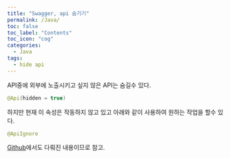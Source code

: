 ```yaml
---
title: "Swagger, api 숨기기"
permalink: /Java/
toc: false
toc_label: "Contents"
toc_icon: "cog"
categories:
  - Java
tags:
  - hide api
---
```

API중에 외부에 노출시키고 싶지 않은 API는 숨길수 있다.
```java
@Api(hidden = true)
```

하지만 현재 이 속성은 작동하지 않고 있고 아래와 같이 사용하여 원하는 작업을 할수 있다.
```java
@ApiIgnore
```

<a href="https://github.com/springfox/springfox/issues/2437" target="_blank">Github</a>에서도 다뤄진 내용이므로 참고.
